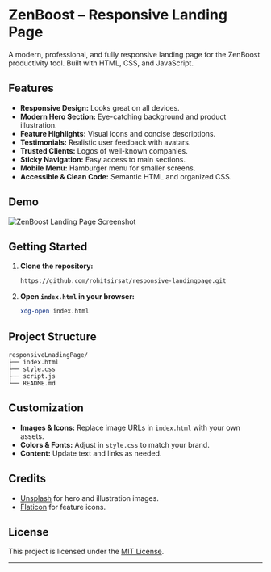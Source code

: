 # ZenBoost – Responsive Landing Page

A modern, professional, and fully responsive landing page for the ZenBoost productivity tool. Built with HTML, CSS, and JavaScript.

## Features

- **Responsive Design:** Looks great on all devices.
- **Modern Hero Section:** Eye-catching background and product illustration.
- **Feature Highlights:** Visual icons and concise descriptions.
- **Testimonials:** Realistic user feedback with avatars.
- **Trusted Clients:** Logos of well-known companies.
- **Sticky Navigation:** Easy access to main sections.
- **Mobile Menu:** Hamburger menu for smaller screens.
- **Accessible & Clean Code:** Semantic HTML and organized CSS.

## Demo

![ZenBoost Landing Page Screenshot](https://images.unsplash.com/photo-1519389950473-47ba0277781c?auto=format&fit=crop&w=500&q=80)

## Getting Started

1. **Clone the repository:**

   ```bash
   https://github.com/rohitsirsat/responsive-landingpage.git
   ```

2. **Open `index.html` in your browser:**
   ```bash
   xdg-open index.html
   ```

## Project Structure

```
responsiveLnadingPage/
├── index.html
├── style.css
├── script.js
└── README.md
```

## Customization

- **Images & Icons:** Replace image URLs in `index.html` with your own assets.
- **Colors & Fonts:** Adjust in `style.css` to match your brand.
- **Content:** Update text and links as needed.

## Credits

- [Unsplash](https://unsplash.com/) for hero and illustration images.
- [Flaticon](https://flaticon.com/) for feature icons.

## License

This project is licensed under the [MIT License](LICENSE).

---
